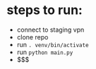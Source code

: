 # steps to run:
- connect to staging vpn
- clone repo
- run `. venv/bin/activate`
- run `python main.py`
- \$\$\$
